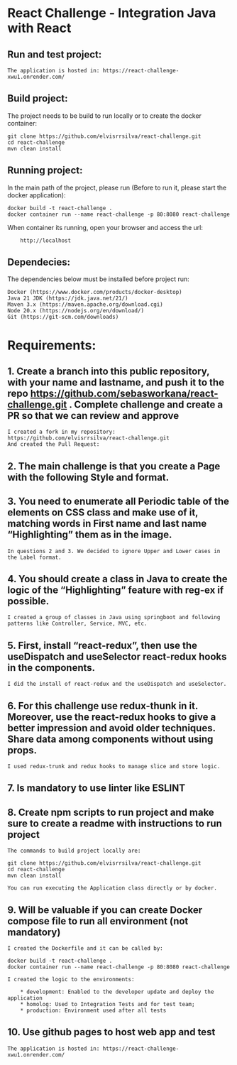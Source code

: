 # React Challenge - Integration Java with React

## Run and test project:

	The application is hosted in: https://react-challenge-xwu1.onrender.com/
	

## Build project:
The project needs to be build to run locally or to create the docker container:

```
git clone https://github.com/elvisrrsilva/react-challenge.git
cd react-challenge
mvn clean install
```

## Running project:
In the main path of the project, please run (Before to run it, please start the docker application):

```
docker build -t react-challenge .
docker container run --name react-challenge -p 80:8080 react-challenge
```
When container its running, open your browser and access the url:

```
	http://localhost
```

## Dependecies:

The dependencies below must be installed before project run:

	Docker (https://www.docker.com/products/docker-desktop)
	Java 21 JDK (https://jdk.java.net/21/)
	Maven 3.x (https://maven.apache.org/download.cgi)
	Node 20.x (https://nodejs.org/en/download/)
	Git (https://git-scm.com/downloads)


# Requirements:

## 1. Create a branch into this public repository, with your name and lastname, and push it to the repo https://github.com/sebasworkana/react-challenge.git . Complete challenge and create a PR so that we can review and approve
	
	I created a fork in my repository: https://github.com/elvisrrsilva/react-challenge.git
	And created the Pull Request: 
	
## 2. The main challenge is that you create a Page with the following Style and format. 
## 3. You need to enumerate all Periodic table of the elements on CSS class and make use of it,  matching words in First name and last name “Highlighting” them as in the image.
	
	In questions 2 and 3. We decided to ignore Upper and Lower cases in the Label format.
	
## 4. You should create a class in Java to create the logic of the “Highlighting” feature with reg-ex if possible.

	I created a group of classes in Java using springboot and following patterns like Controller, Service, MVC, etc.

## 5. First, install “react-redux”, then use the useDispatch and useSelector react-redux hooks in the components.

	I did the install of react-redux and the useDispatch and useSelector.
	
## 6. For this challenge use redux-thunk in it. Moreover, use the react-redux hooks to give a better impression and avoid older techniques. Share data among components without using props.

	I used redux-trunk and redux hooks to manage slice and store logic.

## 7. Is mandatory to use linter like ESLINT 
## 8. Create npm scripts to run project and make sure to create a readme with instructions to run project

	The commands to build project locally are:
	
	git clone https://github.com/elvisrrsilva/react-challenge.git
	cd react-challenge
	mvn clean install
	
	You can run executing the Application class directly or by docker.

## 9. Will be valuable if you can create Docker compose file to run all environment (not mandatory)

	I created the Dockerfile and it can be called by:
	
	docker build -t react-challenge .
	docker container run --name react-challenge -p 80:8080 react-challenge
	
	I created the logic to the environments:
	
		* development: Enabled to the developer update and deploy the application
		* homolog: Used to Integration Tests and for test team;
		* production: Environment used after all tests

## 10. Use github pages to host web app and test 

	The application is hosted in: https://react-challenge-xwu1.onrender.com/
	